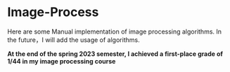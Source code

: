 # Image-Process
Here are some Manual implementation of image processing algorithms.
In the future，I will add the usage of algorithms.

**At the end of the spring 2023 semester, I achieved a first-place grade of 1/44 in my image processing course**
